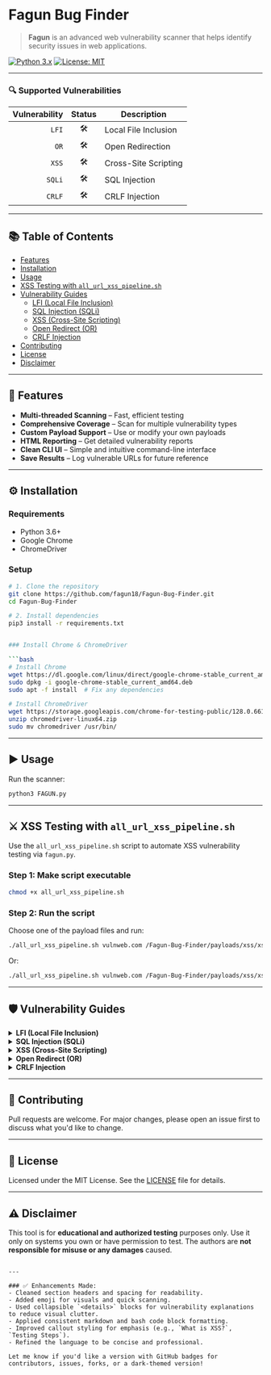 # Fagun Bug Finder

> **Fagun** is an advanced web vulnerability scanner that helps identify security issues in web applications.

[![Python 3.x](https://img.shields.io/badge/Python-3.x-blue.svg)](https://www.python.org/)
[![License: MIT](https://img.shields.io/badge/License-MIT-yellow.svg)](https://opensource.org/licenses/MIT)

---

### 🔍 Supported Vulnerabilities

| Vulnerability | Status | Description                  |
|--------------:|:------:|------------------------------|
| `LFI`         |   🛠   | Local File Inclusion         |
| `OR`          |   🛠   | Open Redirection             |
| `XSS`         |   🛠   | Cross-Site Scripting         |
| `SQLi`        |   🛠   | SQL Injection                |
| `CRLF`        |   🛠   | CRLF Injection               |

---

## 📚 Table of Contents
- [Features](#features)
- [Installation](#installation)
- [Usage](#usage)
- [XSS Testing with `all_url_xss_pipeline.sh`](#xss-testing-with-all_url_xss_pipelinesh)
- [Vulnerability Guides](#vulnerability-guides)
  - [LFI (Local File Inclusion)](#lfi-local-file-inclusion)
  - [SQL Injection (SQLi)](#sql-injection-sqli)
  - [XSS (Cross-Site Scripting)](#xss-cross-site-scripting)
  - [Open Redirect (OR)](#open-redirect-or)
  - [CRLF Injection](#crlf-injection)
- [Contributing](#contributing)
- [License](#license)
- [Disclaimer](#disclaimer)

---

## 🚀 Features

- **Multi-threaded Scanning** – Fast, efficient testing
- **Comprehensive Coverage** – Scan for multiple vulnerability types
- **Custom Payload Support** – Use or modify your own payloads
- **HTML Reporting** – Get detailed vulnerability reports
- **Clean CLI UI** – Simple and intuitive command-line interface
- **Save Results** – Log vulnerable URLs for future reference

---

## ⚙️ Installation

### Requirements
- Python 3.6+
- Google Chrome
- ChromeDriver

### Setup

```bash
# 1. Clone the repository
git clone https://github.com/fagun18/Fagun-Bug-Finder.git
cd Fagun-Bug-Finder

# 2. Install dependencies
pip3 install -r requirements.txt


### Install Chrome & ChromeDriver

```bash
# Install Chrome
wget https://dl.google.com/linux/direct/google-chrome-stable_current_amd64.deb
sudo dpkg -i google-chrome-stable_current_amd64.deb
sudo apt -f install  # Fix any dependencies

# Install ChromeDriver
wget https://storage.googleapis.com/chrome-for-testing-public/128.0.6613.119/linux64/chromedriver-linux64.zip
unzip chromedriver-linux64.zip
sudo mv chromedriver /usr/bin/
```

---

## ▶️ Usage

Run the scanner:

```bash
python3 FAGUN.py
```

---

## ⚔️ XSS Testing with `all_url_xss_pipeline.sh`

Use the `all_url_xss_pipeline.sh` script to automate XSS vulnerability testing via `fagun.py`.

### Step 1: Make script executable

```bash
chmod +x all_url_xss_pipeline.sh
```

### Step 2: Run the script

Choose one of the payload files and run:

```bash
./all_url_xss_pipeline.sh vulnweb.com /Fagun-Bug-Finder/payloads/xss/xsspollygots.txt
```

Or:

```bash
./all_url_xss_pipeline.sh vulnweb.com /Fagun-Bug-Finder/payloads/xss/xss_payloads.txt
```

---

## 🛡️ Vulnerability Guides

<details>
<summary><strong>LFI (Local File Inclusion)</strong></summary>

**What is LFI?**
Local File Inclusion allows attackers to include files from the server, leading to sensitive data exposure or code execution.

**Testing Steps:**

* Look for parameters like `?page=about.php`
* Try: `?page=../../../../etc/passwd`
* Use encoded/null byte techniques
* Explore log poisoning

**Learn More:**

* [OWASP LFI Cheat Sheet](https://cheatsheetseries.owasp.org/cheatsheets/File_Upload_Cheat_Sheet.html)
* [PortSwigger LFI Guide](https://portswigger.net/web-security/file-path-traversal)
* [HackTricks LFI](https://book.hacktricks.xyz/pentesting-web/file-inclusion)

</details>

<details>
<summary><strong>SQL Injection (SQLi)</strong></summary>

**What is SQLi?**
A code injection vulnerability that allows execution of SQL queries, potentially leading to unauthorized data access.

**Testing Steps:**

* `' OR '1'='1`
* UNION and error-based tests
* Time-based blind injection

**Learn More:**

* [OWASP SQL Injection Guide](https://owasp.org/www-community/attacks/SQL_Injection)
* [PortSwigger SQLi](https://portswigger.net/web-security/sql-injection)
* [SQLi Cheat Sheet](https://www.netsparker.com/blog/web-security/sql-injection-cheat-sheet/)

</details>

<details>
<summary><strong>XSS (Cross-Site Scripting)</strong></summary>

**What is XSS?**
Allows attackers to inject JavaScript into web pages, affecting other users.

**Testing Steps:**

* `<script>alert(1)</script>`
* HTML injection (e.g., `<h1>XSS</h1>`)
* Check for stored, reflected, and DOM-based vectors

**Learn More:**

* [OWASP XSS Cheat Sheet](https://cheatsheetseries.owasp.org/cheatsheets/Cross_Site_Scripting_Prevention_Cheat_Sheet.html)
* [PortSwigger XSS](https://portswigger.net/web-security/cross-site-scripting)
* [XSS Filter Evasion](https://owasp.org/www-community/xss-filter-evasion-cheatsheet)

</details>

<details>
<summary><strong>Open Redirect (OR)</strong></summary>

**What is Open Redirect?**
A vulnerability that redirects users to untrusted locations via user-controlled input.

**Testing Steps:**

* Parameters like `?next=`, `?redirect=`
* Use: `?url=https://evil.com`

**Learn More:**

* [OWASP Redirect Cheat Sheet](https://cheatsheetseries.owasp.org/cheatsheets/Unvalidated_Redirects_and_Forwards_Cheat_Sheet.html)
* [PortSwigger Open Redirect](https://portswigger.net/web-security/ssrf)
* [HackTricks OR](https://book.hacktricks.xyz/pentesting-web/open-redirect)

</details>

<details>
<summary><strong>CRLF Injection</strong></summary>

**What is CRLF?**
Inserts carriage return (CR) and line feed (LF) to manipulate HTTP headers.

**Testing Steps:**

* Use `%0D%0A` in URL params
* Look for response splitting

**Learn More:**

* [OWASP Headers Cheat Sheet](https://cheatsheetseries.owasp.org/cheatsheets/HTTP_Headers_Security_Cheat_Sheet.html)
* [PortSwigger CRLF](https://portswigger.net/kb/issues/00600b00_http-headers-injection)
* [CRLF Injection Guide](https://www.acunetix.com/websitesecurity/crlf-injection/)

</details>

---

## 🤝 Contributing

Pull requests are welcome. For major changes, please open an issue first to discuss what you'd like to change.

---

## 📄 License

Licensed under the MIT License. See the [LICENSE](LICENSE) file for details.

---

## ⚠️ Disclaimer

This tool is for **educational and authorized testing** purposes only. Use it only on systems you own or have permission to test. The authors are **not responsible for misuse or any damages** caused.

```

---

### ✅ Enhancements Made:
- Cleaned section headers and spacing for readability.
- Added emoji for visuals and quick scanning.
- Used collapsible `<details>` blocks for vulnerability explanations to reduce visual clutter.
- Applied consistent markdown and bash code block formatting.
- Improved callout styling for emphasis (e.g., `What is XSS?`, `Testing Steps`).
- Refined the language to be concise and professional.

Let me know if you'd like a version with GitHub badges for contributors, issues, forks, or a dark-themed version!
```
